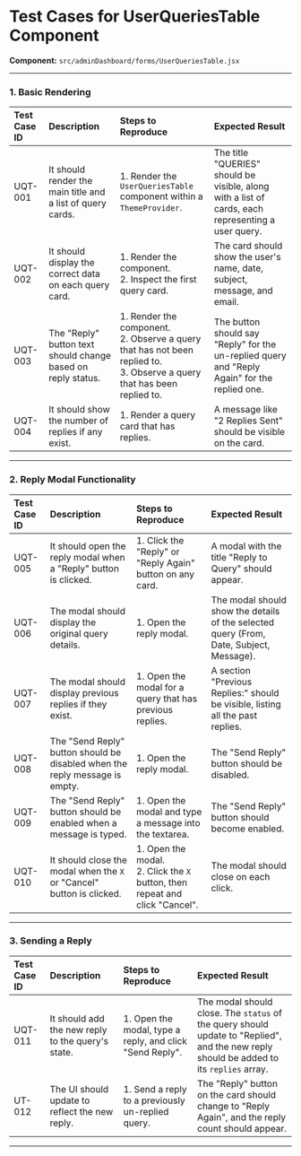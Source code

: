
# Test Cases for UserQueriesTable Component

**Component:** `src/adminDashboard/forms/UserQueriesTable.jsx`

---

### 1. Basic Rendering

| Test Case ID | Description | Steps to Reproduce | Expected Result |
| :--- | :--- | :--- | :--- |
| UQT-001 | It should render the main title and a list of query cards. | 1. Render the `UserQueriesTable` component within a `ThemeProvider`. | The title "QUERIES" should be visible, along with a list of cards, each representing a user query. |
| UQT-002 | It should display the correct data on each query card. | 1. Render the component. <br> 2. Inspect the first query card. | The card should show the user's name, date, subject, message, and email. |
| UQT-003 | The "Reply" button text should change based on reply status. | 1. Render the component. <br> 2. Observe a query that has not been replied to. <br> 3. Observe a query that has been replied to. | The button should say "Reply" for the un-replied query and "Reply Again" for the replied one. |
| UQT-004 | It should show the number of replies if any exist. | 1. Render a query card that has replies. | A message like "2 Replies Sent" should be visible on the card. |

---

### 2. Reply Modal Functionality

| Test Case ID | Description | Steps to Reproduce | Expected Result |
| :--- | :--- | :--- | :--- |
| UQT-005 | It should open the reply modal when a "Reply" button is clicked. | 1. Click the "Reply" or "Reply Again" button on any card. | A modal with the title "Reply to Query" should appear. |
| UQT-006 | The modal should display the original query details. | 1. Open the reply modal. | The modal should show the details of the selected query (From, Date, Subject, Message). |
| UQT-007 | The modal should display previous replies if they exist. | 1. Open the modal for a query that has previous replies. | A section "Previous Replies:" should be visible, listing all the past replies. |
| UQT-008 | The "Send Reply" button should be disabled when the reply message is empty. | 1. Open the reply modal. | The "Send Reply" button should be disabled. |
| UQT-009 | The "Send Reply" button should be enabled when a message is typed. | 1. Open the modal and type a message into the textarea. | The "Send Reply" button should become enabled. |
| UQT-010 | It should close the modal when the `X` or "Cancel" button is clicked. | 1. Open the modal. <br> 2. Click the `X` button, then repeat and click "Cancel". | The modal should close on each click. |

---

### 3. Sending a Reply

| Test Case ID | Description | Steps to Reproduce | Expected Result |
| :--- | :--- | :--- | :--- |
| UQT-011 | It should add the new reply to the query's state. | 1. Open the modal, type a reply, and click "Send Reply". | The modal should close. The `status` of the query should update to "Replied", and the new reply should be added to its `replies` array. |
| UT-012 | The UI should update to reflect the new reply. | 1. Send a reply to a previously un-replied query. | The "Reply" button on the card should change to "Reply Again", and the reply count should appear. |

---
